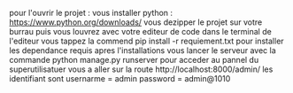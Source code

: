 pour l'ouvrir le projet :
vous installer python : https://www.python.org/downloads/
vous dezipper le projet sur votre burrau puis vous louvrez avec votre editeur de code 
dans le terminal de l'editeur vous tappez la commend pip install -r requiement.txt pour installer les dependance requis 
apres l'installations vous lancer le serveur avec la commande python manage.py runserver 
pour acceder au pannel du superutilisatuer vous a aller sur la route http://localhost:8000/admin/ les identifiant sont 
usernarme = admin
password = admin@1010
